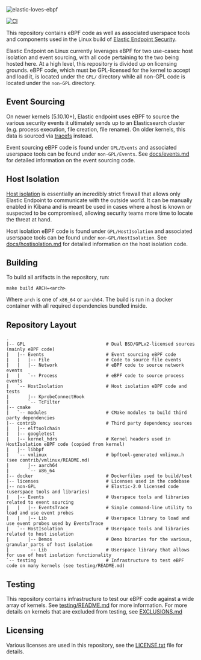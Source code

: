 <img alt="elastic-loves-ebpf" src="https://user-images.githubusercontent.com/8242268/184464400-f485dfab-c4c1-49d2-850e-d419256bdecc.png">

[![CI](https://github.com/elastic/ebpf/actions/workflows/ci.yml/badge.svg)](https://github.com/elastic/ebpf/actions/workflows/ci.yml)

This repository contains eBPF code as well as associated userspace tools and
components used in the Linux build of [Elastic Endpoint
Security](https://www.elastic.co/security/endpoint-security).

Elastic Endpoint on Linux currently leverages eBPF for two use-cases: host
isolation and event sourcing, with all code pertaining to the two being hosted
here. At a high level, this repository is divided up on licensing grounds. eBPF
code, which must be GPL-licensed for the kernel to accept and load it, is
located under the `GPL/` directory while all non-GPL code is located under the
`non-GPL` directory.

## Event Sourcing

On newer kernels (5.10.10+), Elastic endpoint uses eBPF to source the various
security events it ultimately sends up to an Elasticsearch cluster (e.g.
process execution, file creation, file rename). On older kernels, this data is
sourced via
[tracefs](https://www.kernel.org/doc/Documentation/trace/ftrace.txt) instead.

Event sourcing eBPF code is found under `GPL/Events` and associated userspace
tools can be found under `non-GPL/Events`. See [docs/events.md](docs/events.md)
for detailed information on the event sourcing code.

## Host Isolation

[Host
isolation](https://www.elastic.co/guide/en/security/current/host-isolation-api.html)
is essentially an incredibly strict firewall that allows only Elastic Endpoint
to communicate with the outside world. It can be manually enabled in Kibana and
is meant be used in cases where a host is known or suspected to be compromised,
allowing security teams more time to locate the threat at hand.

Host isolation eBPF code is found under `GPL/HostIsolation` and associated userspace
tools can be found under `non-GPL/HostIsolation`. See
[docs/hostisolation.md](docs/hostisolation.md) for detailed information on the
host isolation code.

## Building

To build all artifacts in the repository, run:

```
make build ARCH=<arch>
```

Where `arch` is one of `x86_64` or `aarch64`. The build is run in a docker
container with all required dependencies bundled inside.

## Repository Layout

```
.
|-- GPL                              # Dual BSD/GPLv2-licensed sources (mainly eBPF code)
|   |-- Events                       # Event sourcing eBPF code
|   |   |-- File                     # Code to source file events
|   |   |-- Network                  # eBPF code to source network events
|   |   `-- Process                  # eBPF code to source process events
|   `-- HostIsolation                # Host isolation eBPF code and tests
|       |-- KprobeConnectHook
|       `-- TcFilter
|-- cmake
|   `-- modules                      # CMake modules to build third party dependencies
|-- contrib                          # Third party dependency sources
|   |-- elftoolchain
|   |-- googletest
|   |-- kernel_hdrs                  # Kernel headers used in HostIsolation eBPF code (copied from kernel)
|   |-- libbpf
|   `-- vmlinux                      # bpftool-generated vmlinux.h (see contrib/vmlinux/README.md)
|       |-- aarch64
|       `-- x86_64
|-- docker                           # Dockerfiles used to build/test
|-- licenses                         # Licenses used in the codebase
|-- non-GPL                          # Elastic-2.0 licensed code (userspace tools and libraries)
|   |-- Events                       # Userspace tools and libraries related to event sourcing
|   |   |-- EventsTrace              # Simple command-line utility to load and use event probes
|   |   |-- Lib                      # Userspace library to load and use event probes used by EventsTrace
|   `-- HostIsolation                # Userspace tools and libraries related to host isolation
|       |-- Demos                    # Demo binaries for the various, granular parts of host isolation
|       `-- Lib                      # Userspace library that allows for use of host isolation functionality
`-- testing                          # Infrastructure to test eBPF code on many kernels (see testing/README.md)
```

## Testing

This repository contains infrastructure to test our eBPF code against a wide
array of kernels. See [testing/README.md](testing/README.md) for more
information. For more details on kernels that are excluded from testing, see [EXCLUSIONS.md](EXCLUSIONS.md)

## Licensing

Various licenses are used in this repository, see the [LICENSE.txt](LICENSE.txt) file for details.
